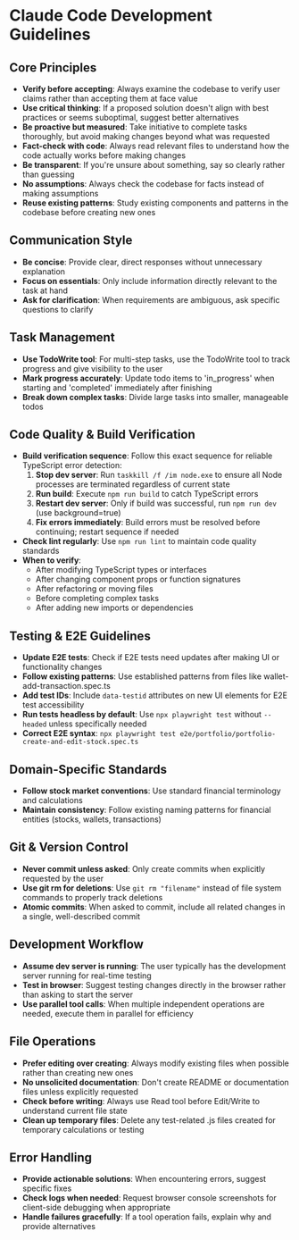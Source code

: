 # Claude Code Development Guidelines

## Core Principles
- **Verify before accepting**: Always examine the codebase to verify user claims rather than accepting them at face value
- **Use critical thinking**: If a proposed solution doesn't align with best practices or seems suboptimal, suggest better alternatives
- **Be proactive but measured**: Take initiative to complete tasks thoroughly, but avoid making changes beyond what was requested
- **Fact-check with code**: Always read relevant files to understand how the code actually works before making changes
- **Be transparent**: If you're unsure about something, say so clearly rather than guessing
- **No assumptions**: Always check the codebase for facts instead of making assumptions
- **Reuse existing patterns**: Study existing components and patterns in the codebase before creating new ones

## Communication Style
- **Be concise**: Provide clear, direct responses without unnecessary explanation
- **Focus on essentials**: Only include information directly relevant to the task at hand
- **Ask for clarification**: When requirements are ambiguous, ask specific questions to clarify

## Task Management
- **Use TodoWrite tool**: For multi-step tasks, use the TodoWrite tool to track progress and give visibility to the user
- **Mark progress accurately**: Update todo items to 'in_progress' when starting and 'completed' immediately after finishing
- **Break down complex tasks**: Divide large tasks into smaller, manageable todos

## Code Quality & Build Verification
- **Build verification sequence**: Follow this exact sequence for reliable TypeScript error detection:
  1. **Stop dev server**: Run `taskkill /f /im node.exe` to ensure all Node processes are terminated regardless of current state
  2. **Run build**: Execute `npm run build` to catch TypeScript errors
  3. **Restart dev server**: Only if build was successful, run `npm run dev` (use background=true)
  4. **Fix errors immediately**: Build errors must be resolved before continuing; restart sequence if needed
- **Check lint regularly**: Use `npm run lint` to maintain code quality standards
- **When to verify**:
  - After modifying TypeScript types or interfaces
  - After changing component props or function signatures
  - After refactoring or moving files
  - Before completing complex tasks
  - After adding new imports or dependencies

## Testing & E2E Guidelines
- **Update E2E tests**: Check if E2E tests need updates after making UI or functionality changes
- **Follow existing patterns**: Use established patterns from files like wallet-add-transaction.spec.ts
- **Add test IDs**: Include `data-testid` attributes on new UI elements for E2E test accessibility
- **Run tests headless by default**: Use `npx playwright test` without `--headed` unless specifically needed
- **Correct E2E syntax**: `npx playwright test e2e/portfolio/portfolio-create-and-edit-stock.spec.ts`

## Domain-Specific Standards
- **Follow stock market conventions**: Use standard financial terminology and calculations
- **Maintain consistency**: Follow existing naming patterns for financial entities (stocks, wallets, transactions)

## Git & Version Control
- **Never commit unless asked**: Only create commits when explicitly requested by the user
- **Use git rm for deletions**: Use `git rm "filename"` instead of file system commands to properly track deletions
- **Atomic commits**: When asked to commit, include all related changes in a single, well-described commit

## Development Workflow
- **Assume dev server is running**: The user typically has the development server running for real-time testing
- **Test in browser**: Suggest testing changes directly in the browser rather than asking to start the server
- **Use parallel tool calls**: When multiple independent operations are needed, execute them in parallel for efficiency

## File Operations
- **Prefer editing over creating**: Always modify existing files when possible rather than creating new ones
- **No unsolicited documentation**: Don't create README or documentation files unless explicitly requested
- **Check before writing**: Always use Read tool before Edit/Write to understand current file state
- **Clean up temporary files**: Delete any test-related .js files created for temporary calculations or testing

## Error Handling
- **Provide actionable solutions**: When encountering errors, suggest specific fixes
- **Check logs when needed**: Request browser console screenshots for client-side debugging when appropriate
- **Handle failures gracefully**: If a tool operation fails, explain why and provide alternatives
